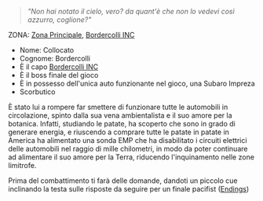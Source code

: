 > *"Non hai notato il cielo, vero? da quant'è che non lo vedevi così azzurro, coglione?"*

ZONA: [Zona Principale](../Zone/Zona%20Principale.md), [Bordercolli INC](../Zone/Bordercolli%20INC.md)

- Nome: Collocato
- Cognome: Bordercolli
- È il capo [Bordercolli INC](../Zone/Bordercolli%20INC.md)
- È il boss finale del gioco
- È in possesso dell'unica auto funzionante nel gioco, una Subaro Impreza
- Scorbutico

È stato lui a rompere far smettere di funzionare tutte le automobili in circolazione, spinto dalla sua vena ambientalista e il suo amore per la botanica. Infatti, studiando le patate, ha scoperto che sono in grado di generare energia, e riuscendo a comprare tutte le patate in patate in America ha alimentato una sonda EMP che ha disabilitato i circuiti elettrici delle automobili nel raggio di mille chilometri, in modo da poter continuare ad alimentare il suo amore per la Terra, riducendo l'inquinamento nelle zone limitrofe.

Prima del combattimento ti farà delle domande, dandoti un piccolo cue inclinando la testa sulle risposte da seguire per un finale pacifist ([Endings](../../Gameplay/Endings.md))




